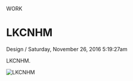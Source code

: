 <p class="type">WORK</p>

# LKCNHM

<p class="meta">Design  /  Saturday, November 26, 2016 5:19:27am</p>

LKCNHM.

![LKCNHM](https://farooq-agent.web.app/assets/images/works/large/lkcnhm.jpg)
